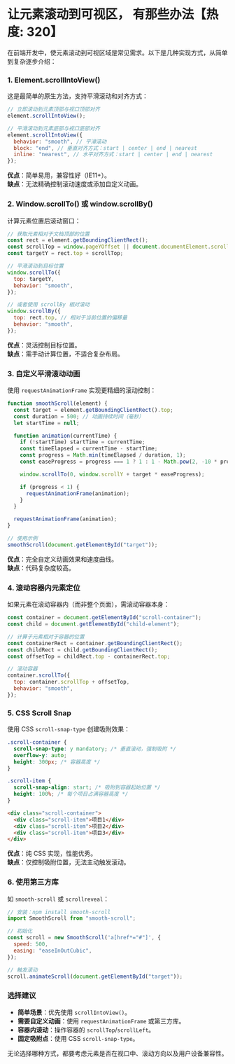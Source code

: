 # 让元素滚动到可视区， 有那些办法【热度: 320】

在前端开发中，使元素滚动到可视区域是常见需求。以下是几种实现方式，从简单到复杂逐步介绍：

### **1. Element.scrollIntoView()**

这是最简单的原生方法，支持平滑滚动和对齐方式：

```javascript
// 立即滚动到元素顶部与视口顶部对齐
element.scrollIntoView();

// 平滑滚动到元素底部与视口底部对齐
element.scrollIntoView({
  behavior: "smooth", // 平滑滚动
  block: "end", // 垂直对齐方式：start | center | end | nearest
  inline: "nearest", // 水平对齐方式：start | center | end | nearest
});
```

**优点**：简单易用，兼容性好（IE11+）。  
**缺点**：无法精确控制滚动速度或添加自定义动画。

### **2. Window.scrollTo() 或 window.scrollBy()**

计算元素位置后滚动窗口：

```javascript
// 获取元素相对于文档顶部的位置
const rect = element.getBoundingClientRect();
const scrollTop = window.pageYOffset || document.documentElement.scrollTop;
const targetY = rect.top + scrollTop;

// 平滑滚动到目标位置
window.scrollTo({
  top: targetY,
  behavior: "smooth",
});

// 或者使用 scrollBy 相对滚动
window.scrollBy({
  top: rect.top, // 相对于当前位置的偏移量
  behavior: "smooth",
});
```

**优点**：灵活控制目标位置。  
**缺点**：需手动计算位置，不适合复杂布局。

### **3. 自定义平滑滚动动画**

使用 `requestAnimationFrame` 实现更精细的滚动控制：

```javascript
function smoothScroll(element) {
  const target = element.getBoundingClientRect().top;
  const duration = 500; // 动画持续时间（毫秒）
  let startTime = null;

  function animation(currentTime) {
    if (!startTime) startTime = currentTime;
    const timeElapsed = currentTime - startTime;
    const progress = Math.min(timeElapsed / duration, 1);
    const easeProgress = progress === 1 ? 1 : 1 - Math.pow(2, -10 * progress); // 缓动函数

    window.scrollTo(0, window.scrollY + target * easeProgress);

    if (progress < 1) {
      requestAnimationFrame(animation);
    }
  }

  requestAnimationFrame(animation);
}

// 使用示例
smoothScroll(document.getElementById("target"));
```

**优点**：完全自定义动画效果和速度曲线。  
**缺点**：代码复杂度较高。

### **4. 滚动容器内元素定位**

如果元素在滚动容器内（而非整个页面），需滚动容器本身：

```javascript
const container = document.getElementById("scroll-container");
const child = document.getElementById("child-element");

// 计算子元素相对于容器的位置
const containerRect = container.getBoundingClientRect();
const childRect = child.getBoundingClientRect();
const offsetTop = childRect.top - containerRect.top;

// 滚动容器
container.scrollTo({
  top: container.scrollTop + offsetTop,
  behavior: "smooth",
});
```

### **5. CSS Scroll Snap**

使用 CSS `scroll-snap-type` 创建吸附效果：

```css
.scroll-container {
  scroll-snap-type: y mandatory; /* 垂直滚动，强制吸附 */
  overflow-y: auto;
  height: 300px; /* 容器高度 */
}

.scroll-item {
  scroll-snap-align: start; /* 吸附到容器起始位置 */
  height: 100%; /* 每个项目占满容器高度 */
}
```

```html
<div class="scroll-container">
  <div class="scroll-item">项目1</div>
  <div class="scroll-item">项目2</div>
  <div class="scroll-item">项目3</div>
</div>
```

**优点**：纯 CSS 实现，性能优秀。  
**缺点**：仅控制吸附位置，无法主动触发滚动。

### **6. 使用第三方库**

如 `smooth-scroll` 或 `scrollreveal`：

```javascript
// 安装：npm install smooth-scroll
import SmoothScroll from "smooth-scroll";

// 初始化
const scroll = new SmoothScroll('a[href*="#"]', {
  speed: 500,
  easing: "easeInOutCubic",
});

// 触发滚动
scroll.animateScroll(document.getElementById("target"));
```

### **选择建议**

- **简单场景**：优先使用 `scrollIntoView()`。
- **需要自定义动画**：使用 `requestAnimationFrame` 或第三方库。
- **容器内滚动**：操作容器的 `scrollTop`/`scrollLeft`。
- **固定吸附点**：使用 CSS `scroll-snap-type`。

无论选择哪种方式，都要考虑元素是否在视口中、滚动方向以及用户设备兼容性。